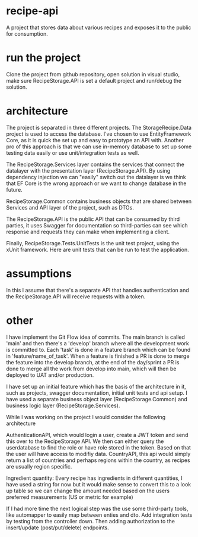 # recipe-api
A project that stores data about various recipes and exposes it to the public for consumption.

# run the project
Clone the project from github repository, open solution in visual studio, make sure RecipeStorage.API is set a default project and run/debug the solution.

# architecture
The project is separated in three different projects.
The StorageRecipe.Data project is used to access the database. I've chosen to use EntityFramework Core, as it is quick the set up and easy to prototype an API with.
Another pro of this approach is that we can use in-memory database to set up some testing data easily or use unit/integration tests as well.

The RecipeStorage.Services layer contains the services that connect the datalayer with the presentation layer (RecipeStorage.API). By using dependency injection we can "easily" switch out the datalayer is we think that EF Core is the wrong approach or we want to change database in the future.

RecipeStorage.Common  contains business objects that are shared between Services and API layer of the project, such as DTOs.

The RecipeStorage.API is the public API that can be consumed by third parties, it uses Swagger for documentation so third-parties can see which response and requests they can make when implementing a client.

Finally, RecipeStorage.Tests.UnitTests is the unit test project, using the xUnit framework. Here are unit tests that can be run to test the application.

# assumptions
In this I assume that there's a separate API that handles authentication and the RecipeStorage.API will receive requests with a token.

# other
I have implement the Git Flow idea of commits. The main branch is called 'main' and then there's a 'develop' branch where all the development work is committed to. Each 'task' is done in a feature branch which can be found in 'feature/name_of_task'. When a feature is finished a PR is done to merge the feature into the develop branch, at the end of the day/sprint a PR is done to merge all the work from develop into main, which will then be deployed to UAT and/or production.

I have set up an initial feature which has the basis of the architecture in it, such as projects, swagger documentation, initial unit tests and api setup.
I have used a separate business object layer (RecipeStorage.Common) and business logic layer (RecipeStorage.Services).

While I was working on the project I would consider the following architecture

AuthenticationAPI, which would login a user, create a JWT token and send this over to the RecipeStorage API. We then can either query the userdatabase to find the role or have role stored in the token. Based on that the user will have access to modifiy data.
CountryAPI, this api would simply return a list of countries and perhaps regions within the country, as recipes are usually region specific.

Ingredient quantity: Every recipe has ingredients in different quantities, I have used a string for now but it would make sense to convert this to a look up table so we can change the amount needed based on the users preferred measurements (US or metric for example)

If I had more time the next logical step was the use some third-party tools, like automapper to easily map between enties and dto. Add integration tests by testing from the controller down. Then adding authorization to the insert/update (post/put/delete) endpoints.